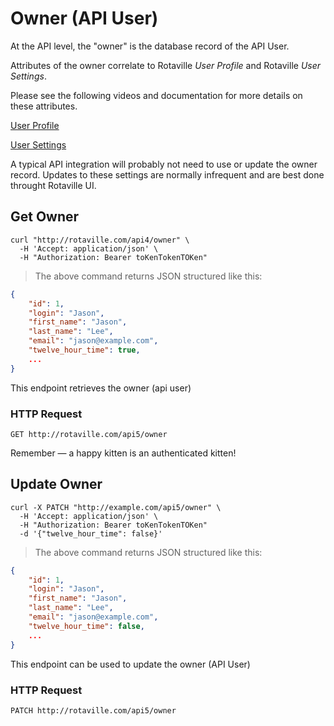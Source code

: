 # Owner (API User)

<aside class="notice">
At the API level, the "owner" is the database record of the API User.
</aside>

Attributes of the owner correlate to Rotaville *User Profile* and Rotaville *User Settings*.

Please see the following videos and documentation for more details on these attributes.

[User Profile](https://rotaville.com/help/user-profile)

[User Settings](https://rotaville.com/help/user-settings)

<aside class="notice">
A typical API integration will probably not need to use or update the owner record. 
Updates to these settings are normally infrequent and are best done throught Rotaville UI.
</aside>



## Get Owner


```shell
curl "http://rotaville.com/api4/owner" \
  -H 'Accept: application/json' \
  -H "Authorization: Bearer toKenTokenTOKen"
```

> The above command returns JSON structured like this:

```json
{
    "id": 1,
    "login": "Jason",
    "first_name": "Jason",
    "last_name": "Lee",
    "email": "jason@example.com",
    "twelve_hour_time": true,
    ...
}
```

This endpoint retrieves the owner (api user)

### HTTP Request

`GET http://rotaville.com/api5/owner`


<aside class="success">
Remember — a happy kitten is an authenticated kitten!
</aside>

## Update Owner

```shell
curl -X PATCH "http://example.com/api5/owner" \
  -H 'Accept: application/json' \
  -H "Authorization: Bearer toKenTokenTOKen"
  -d '{"twelve_hour_time": false}'
```


> The above command returns JSON structured like this:

```json
{
    "id": 1,
    "login": "Jason",
    "first_name": "Jason",
    "last_name": "Lee",
    "email": "jason@example.com",
    "twelve_hour_time": false,
    ...
}
```

This endpoint can be used to update the owner (API User)


### HTTP Request

`PATCH http://rotaville.com/api5/owner`



